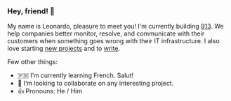 ### Hey, friend! 👋

My name is Leonardo, pleasure to meet you! I'm currently building [913](https://913hq.com). We help companies better monitor, resolve, and communicate with their customers when something goes wrong with their IT infrastructure. I also love starting [new projects](https://leodrummond.com/projects) and to [write](https://leodrummond.com/blog).

Few other things:
- 🇫🇷  I’m currently learning French. Salut!
- 👯  I’m looking to collaborate on any interesting project.
- 👍  Pronouns: He / Him
